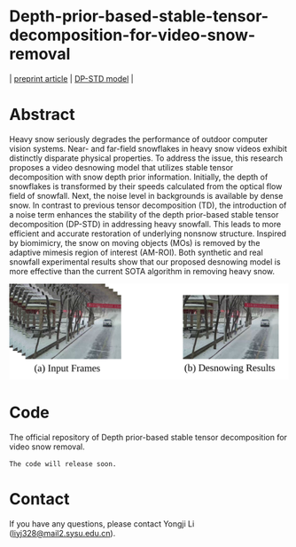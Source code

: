 # Depth-prior-based-stable-tensor-decomposition-for-video-snow-removal 

| [preprint article](https://papers.ssrn.com/sol3/papers.cfm?abstract_id=4515234) |  [DP-STD model](https://papers.ssrn.com/sol3/papers.cfm?abstract_id=4515234) |

# Abstract
Heavy snow seriously degrades the performance of outdoor computer vision systems. Near- and far-field snowflakes in heavy snow videos exhibit distinctly disparate physical properties. To address the issue, this research proposes a video desnowing model that utilizes stable tensor decomposition with snow depth prior information. Initially, the depth of snowflakes is transformed by their speeds calculated from the optical flow field of snowfall. Next, the noise level in backgrounds is available by dense snow. In contrast to previous tensor decomposition (TD), the introduction of a noise term enhances the stability of the depth prior-based stable tensor decomposition (DP-STD) in addressing heavy snowfall. This leads to more efficient and accurate restoration of underlying nonsnow structure. Inspired by biomimicry, the snow on moving objects (MOs) is removed by the adaptive mimesis region of interest (AM-ROI). Both synthetic and real snowfall experimental results show that our proposed desnowing model is more effective than the current SOTA algorithm in removing heavy snow.

<p align="center">
<img src="Fig1.svg">
</p>

# Code
The official repository of Depth prior-based stable tensor decomposition for video snow removal.
  ```
The code will release soon.
  ```

# Contact
If you have any questions, please contact Yongji Li (liyj328@mail2.sysu.edu.cn).
